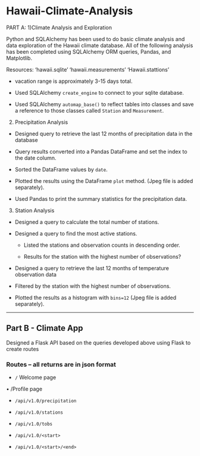 # Hawaii-Climate-Analysis

PART A: 
1)Climate Analysis and Exploration

Python and SQLAlchemy has been used to do basic climate analysis and data exploration of the Hawaii  climate database. All of the following analysis has been completed using SQLAlchemy ORM queries, Pandas, and Matplotlib.

 Resources: 
‘hawaii.sqlite’
‘hawaii.measurements’
‘Hawaii.stattions’ 

* vacation range is approximately 3-15 days total.

* Used SQLAlchemy `create_engine` to connect to your sqlite database.

* Used SQLAlchemy `automap_base()` to reflect  tables into classes and save a reference to those classes called `Station` and `Measurement`.

2) Precipitation Analysis

*  Designed query to retrieve the last 12 months of precipitation data in the database

* Query results converted into a Pandas DataFrame and set the index to the date column.

* Sorted the DataFrame values by `date`.

* Plotted the results using the DataFrame `plot` method. (Jpeg file is added separately).

* Used Pandas to print the summary statistics for the precipitation data.

3) Station Analysis

* Designed a query to calculate the total number of stations.

* Designed a query to find the most active stations.

  * Listed the stations and observation counts in descending order.

  * Results for the station with the highest number of observations?

* Designed a query to retrieve the last 12 months of temperature observation data 

 * Filtered by the station with the highest number of observations.

 * Plotted the results as a histogram with `bins=12` (Jpeg file is added separately).

- - -

## Part B - Climate App

Designed a Flask API based on the queries developed above using Flask to create routes

### Routes – all returns are in json format

* `/` Welcome page

•	/Profile page

* `/api/v1.0/precipitation`

* `/api/v1.0/stations`

* `/api/v1.0/tobs`

* `/api/v1.0/<start>` 

* `/api/v1.0/<start>/<end>`

